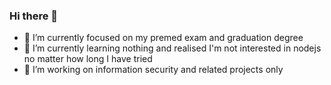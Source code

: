 ### Hi there 👋

- 🔭 I’m currently focused on my premed exam and graduation degree
- 🌱 I’m currently learning nothing and realised I'm not interested in nodejs no matter how long I have tried
- 👯 I’m working on information security and related projects only
